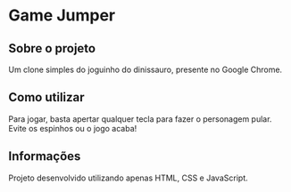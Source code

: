 # Game Jumper

## Sobre o projeto

Um clone simples do joguinho do dinissauro, presente no Google Chrome.

## Como utilizar

Para jogar, basta apertar qualquer tecla para fazer o personagem pular. Evite os espinhos ou o jogo acaba!

## Informações

Projeto desenvolvido utilizando apenas HTML, CSS e JavaScript.

